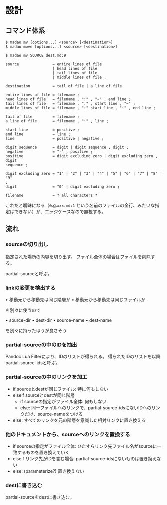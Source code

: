 # 設計

## コマンド体系

```console
$ madao mv [options...] <source> [<destination>]
$ madao move [options...] <source> [<destination>]

$ madao mv SOURCE dest.md:9
```

```ebnf
source               = entire lines of file
                     | head lines of file
                     | tail lines of file
                     | middle lines of file ;

destination          = tail of file | a line of file

entire lines of file = filename ;
head lines of file   = filename , ":" , "~" , end line ;
tail lines of file   = filename , ":" , start line , "~" ;
middle lines of file = filename , ":" start line , "~" , end line ;

tail of file         = filename ;
a line of file       = filename , ":" , line ;

start line           = positive ;
end line             = line ;
line                 = positive | negative ;

digit sequence       = digit | digit sequence , digit ;
negative             = "-" , positive ;
positive             = digit excluding zero | digit excluding zero , digit
sequence ;

digit excluding zero = "1" | "2" | "3" | "4" | "5" | "6" | "7" | "8" | "9"
;
digit                = "0" | digit excluding zero ;

filename             = ? all characters ?
```

これだと曖昧になる（e.g.`xxx.md:1` という名前のファイルの全行、みたいな指定はできない）が、エッジケースなので無視する。

## 流れ

### sourceの切り出し

指定された場所の内容を切り出す。
ファイル全体の場合はファイルを削除する。

partial-sourceと呼ぶ。

### linkの変更を検出する

• 移動元から移動先は同じ階層か
• 移動元から移動先は同じファイルか

を別々に使うので

• source-dir
• dest-dir
• source-name
• dest-name

を別々に持ったほうが良さそう

### partial-sourceの中のIDを抽出

Pandoc Lua Filterにより、IDのリストが得られる。
得られたIDのリストを以降partial-source-idsと呼ぶ。

### partial-sourceの中のリンクを加工

- if sourceとdestが同じファイル: 特に何もしない
- elseif sourceとdestが同じ階層
    - if sourceの指定がファイル全体: 何もしない
    - else: 同一ファイルへのリンクで、partial-source-idsにないIDへのリンクだけ、source-nameをつける
- else: すべてのリンクを元の階層を意識した相対リンクに置き換える

### 他のドキュメントから、sourceへのリンクを置換する

- if sourceの指定がファイル全体: ひたすらリンク先ファイル名がsourceに一致するものを置き換えていく
- elseif リンク先がIDを含む場合: partial-source-idsにないものは置き換えない
- else: (parameterize?) 置き換えない

### destに書き込む

partial-sourceをdestに書き込む。
